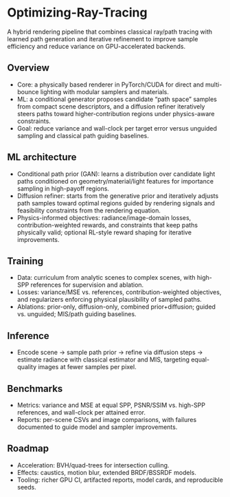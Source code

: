 # Optimizing-Ray-Tracing

A hybrid rendering pipeline that combines classical ray/path tracing with learned path generation and iterative refinement to improve sample efficiency and reduce variance on GPU-accelerated backends.

## Overview
- Core: a physically based renderer in PyTorch/CUDA for direct and multi-bounce lighting with modular samplers and materials.  
- ML: a conditional generator proposes candidate “path space” samples from compact scene descriptors, and a diffusion refiner iteratively steers paths toward higher-contribution regions under physics-aware constraints.  
- Goal: reduce variance and wall-clock per target error versus unguided sampling and classical path guiding baselines.

## ML architecture
- Conditional path prior (GAN): learns a distribution over candidate light paths conditioned on geometry/material/light features for importance sampling in high-payoff regions.  
- Diffusion refiner: starts from the generative prior and iteratively adjusts path samples toward optimal regions guided by rendering signals and feasibility constraints from the rendering equation.  
- Physics-informed objectives: radiance/image-domain losses, contribution-weighted rewards, and constraints that keep paths physically valid; optional RL-style reward shaping for iterative improvements.

## Training
- Data: curriculum from analytic scenes to complex scenes, with high-SPP references for supervision and ablation.  
- Losses: variance/MSE vs. references, contribution-weighted objectives, and regularizers enforcing physical plausibility of sampled paths.  
- Ablations: prior-only, diffusion-only, combined prior+diffusion; guided vs. unguided; MIS/path guiding baselines.

## Inference
- Encode scene → sample path prior → refine via diffusion steps → estimate radiance with classical estimator and MIS, targeting equal-quality images at fewer samples per pixel.

## Benchmarks
- Metrics: variance and MSE at equal SPP, PSNR/SSIM vs. high-SPP references, and wall-clock per attained error.  
- Reports: per-scene CSVs and image comparisons, with failures documented to guide model and sampler improvements.

## Roadmap
- Acceleration: BVH/quad-trees for intersection culling.  
- Effects: caustics, motion blur, extended BRDF/BSSRDF models.  
- Tooling: richer GPU CI, artifacted reports, model cards, and reproducible seeds.



